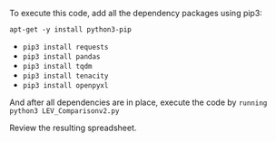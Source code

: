 To execute this code, add all the dependency packages using pip3:

`apt-get -y install python3-pip`

- `pip3 install requests`
- `pip3 install pandas` 
- `pip3 install tqdm` 
- `pip3 install tenacity` 
- `pip3 install openpyxl`

And after all dependencies are in place, execute the code by `running python3 LEV_Comparisonv2.py`

Review the resulting spreadsheet.

